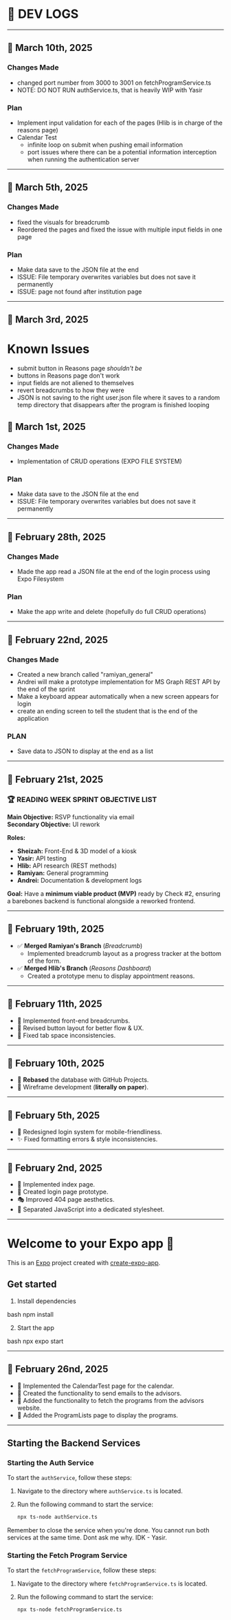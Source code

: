 # 📜 DEV LOGS

---

## 📅 March 10th, 2025

### Changes Made
- changed port number from 3000 to 3001 on fetchProgramService.ts
- NOTE: DO NOT RUN authService.ts, that is heavily WIP with Yasir

### Plan
- Implement input validation for each of the pages (Hlib is in charge of the reasons page)
- Calendar Test
  - infinite loop on submit when pushing email information
  - port issues where there can be a potential information interception when running the authentication server
---
 

## 📅 March 5th, 2025

### Changes Made
- fixed the visuals for breadcrumb
- Reordered the pages and fixed the issue with multiple input fields in one page

### Plan
- Make data save to the JSON file at the end
- ISSUE: File temporary overwrites variables but does not save it permanently
- ISSUE: page not found after institution page
---


## 📅 March 3rd, 2025

# Known Issues
- submit button in Reasons page *shouldn't be*
- buttons in Reasons page don't work
- input fields are not aliened to themselves
- revert breadcrumbs to how they were
- JSON is not saving to the right user.json file where it saves to a random temp directory that disappears after the program is finished looping

## 📅 March 1st, 2025

### Changes Made
- Implementation of CRUD operations (EXPO FILE SYSTEM)

### Plan
- Make data save to the JSON file at the end
- ISSUE: File temporary overwrites variables but does not save it permanently 
---

## 📅 February 28th, 2025

### Changes Made
- Made the app read a JSON file at the end of the login process using Expo Filesystem

### Plan
- Make the app write and delete (hopefully do full CRUD operations)

---

## 📅 February 22nd, 2025

### Changes Made
- Created a new branch called "ramiyan_general"
- Andrei will make a prototype implementation for MS Graph REST API by the end of the sprint
- Make a keyboard appear automatically when a new screen appears for login
- create an ending screen to tell the student that is the end of the application

### PLAN

- Save data to JSON to display at the end as a list

---

## 📅 February 21st, 2025

### 🏆 READING WEEK SPRINT OBJECTIVE LIST

**Main Objective:** RSVP functionality via email  
**Secondary Objective:** UI rework  

**Roles:**
- **Sheizah:** Front-End & 3D model of a kiosk
- **Yasir:** API testing
- **Hlib:** API research (REST methods)
- **Ramiyan:** General programming
- **Andrei:** Documentation & development logs

**Goal:** Have a **minimum viable product (MVP)** ready by Check #2, ensuring a barebones backend is functional alongside a reworked frontend.

---

## 📅 February 19th, 2025
- ✅ **Merged Ramiyan's Branch** (*Breadcrumb*)
  - Implemented breadcrumb layout as a progress tracker at the bottom of the form.
- ✅ **Merged Hlib's Branch** (*Reasons Dashboard*)
  - Created a prototype menu to display appointment reasons.

---

## 📅 February 11th, 2025
- 🚀 Implemented front-end breadcrumbs.
- 🎨 Revised button layout for better flow & UX.
- 🔧 Fixed tab space inconsistencies.

---

## 📅 February 10th, 2025
- 🔄 **Rebased** the database with GitHub Projects.
- 📝 Wireframe development (**literally on paper**).

---

## 📅 February 5th, 2025
- 📱 Redesigned login system for mobile-friendliness.
- ✨ Fixed formatting errors & style inconsistencies.

---

## 📅 February 2nd, 2025
- 📌 Implemented index page.
- 🔑 Created login page prototype.
- 🎭 Improved 404 page aesthetics.
- 🎨 Separated JavaScript into a dedicated stylesheet.

---

# Welcome to your Expo app 👋

This is an [Expo](https://expo.dev) project created with [create-expo-app](https://www.npmjs.com/package/create-expo-app).

## Get started

1. Install dependencies

   
bash
   npm install


2. Start the app

   
bash
    npx expo start


---

## 📅 February 26nd, 2025
- 📌 Implemented the CalendarTest page for the calendar.
- 🔑 Created the functionality to send emails to the advisors.
- 📌 Added the functionality to fetch the programs from the advisors website.
- 🎨 Added the ProgramLists page to display the programs.

---

## Starting the Backend Services

### Starting the Auth Service

To start the `authService`, follow these steps:

1. Navigate to the directory where `authService.ts` is located.
2. Run the following command to start the service:

   ```bash
   npx ts-node authService.ts
   ```

Remember to close the service when you're done. You cannot run both services at the same time. Dont ask me why. IDK - Yasir.

### Starting the Fetch Program Service

To start the `fetchProgramService`, follow these steps:

1. Navigate to the directory where `fetchProgramService.ts` is located.
2. Run the following command to start the service:

   ```bash
   npx ts-node fetchProgramService.ts
   ```
